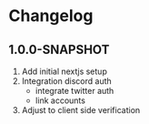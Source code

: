 # Changelog

## 1.0.0-SNAPSHOT

1. Add initial nextjs setup
2. Integration discord auth
   - integrate twitter auth
   - link accounts
3. Adjust to client side verification